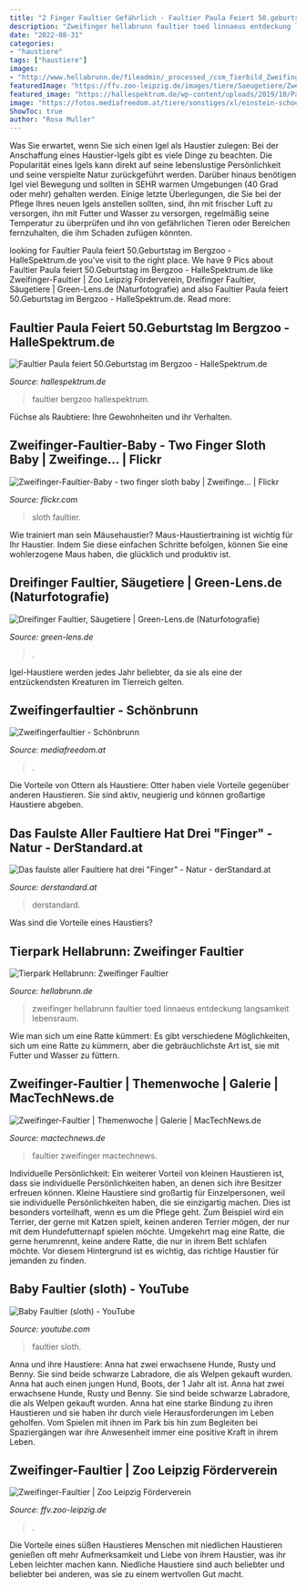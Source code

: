 ```yaml
---
title: "2 Finger Faultier Gefährlich - Faultier Paula Feiert 50.geburtstag Im Bergzoo"
description: "Zweifinger hellabrunn faultier toed linnaeus entdeckung langsamkeit lebensraum"
date: "2022-08-31"
categories:
- "haustiere"
tags: ["haustiere"]
images:
- "http://www.hellabrunn.de/fileadmin/_processed_/csm_Tierbild_Zweifinger_Faultier_984c032992.png"
featuredImage: "https://ffv.zoo-leipzig.de/images/tiere/Saeugetiere/Zweifinger-Faultier/Zweifinger-Faultier_3_1200x900.jpg"
featured_image: "https://hallespektrum.de/wp-content/uploads/2019/10/Paula-5-1024x777.jpg"
image: "https://fotos.mediafreedom.at/tiere/sonstiges/xl/einstein-schoenbrunn-zweifingerfaultier.jpg"
ShowToc: true
author: "Rosa Muller"
---
```



Was Sie erwartet, wenn Sie sich einen Igel als Haustier zulegen:
Bei der Anschaffung eines Haustier-Igels gibt es viele Dinge zu beachten. Die Popularität eines Igels kann direkt auf seine lebenslustige Persönlichkeit und seine verspielte Natur zurückgeführt werden. Darüber hinaus benötigen Igel viel Bewegung und sollten in SEHR warmen Umgebungen (40 Grad oder mehr) gehalten werden. Einige letzte Überlegungen, die Sie bei der Pflege Ihres neuen Igels anstellen sollten, sind, ihn mit frischer Luft zu versorgen, ihn mit Futter und Wasser zu versorgen, regelmäßig seine Temperatur zu überprüfen und ihn von gefährlichen Tieren oder Bereichen fernzuhalten, die ihm Schaden zufügen könnten.

	

		
looking for Faultier Paula feiert 50.Geburtstag im Bergzoo - HalleSpektrum.de you've visit to the right place. We have 9 Pics about Faultier Paula feiert 50.Geburtstag im Bergzoo - HalleSpektrum.de like Zweifinger-Faultier | Zoo Leipzig Förderverein, Dreifinger Faultier, Säugetiere | Green-Lens.de (Naturfotografie) and also Faultier Paula feiert 50.Geburtstag im Bergzoo - HalleSpektrum.de. Read more:
		
    
## Faultier Paula Feiert 50.Geburtstag Im Bergzoo - HalleSpektrum.de

<img loading=lazy src="https://hallespektrum.de/wp-content/uploads/2019/10/Paula-5-1024x777.jpg" onerror="this.onerror=null;this.src='https://tse3.mm.bing.net/th?id=OIP.ga8MH-ujxbAiNltLNnv9qwHaFn&amp;pid=15.1';" alt="Faultier Paula feiert 50.Geburtstag im Bergzoo - HalleSpektrum.de">

_Source: hallespektrum.de_

>faultier bergzoo hallespektrum. 

	

Füchse als Raubtiere: Ihre Gewohnheiten und ihr Verhalten.

    
## Zweifinger-Faultier-Baby - Two Finger Sloth Baby | Zweifinge… | Flickr

<img loading=lazy src="https://live.staticflickr.com/1022/5184888435_1220682fc7_b.jpg" onerror="this.onerror=null;this.src='https://tse3.mm.bing.net/th?id=OIP.LdioclW47_keOY_5sMoP7QHaFA&amp;pid=15.1';" alt="Zweifinger-Faultier-Baby - two finger sloth baby | Zweifinge… | Flickr">

_Source: flickr.com_

>sloth faultier. 

	

Wie trainiert man sein Mäusehaustier?
Maus-Haustiertraining ist wichtig für Ihr Haustier. Indem Sie diese einfachen Schritte befolgen, können Sie eine wohlerzogene Maus haben, die glücklich und produktiv ist.

    
## Dreifinger Faultier, Säugetiere | Green-Lens.de (Naturfotografie)

<img loading=lazy src="https://www.green-lens.de/index.php?rex_resize=560a__dreifinger_faultier_560_2.jpg&amp;rex_filter[]=brand" onerror="this.onerror=null;this.src='https://tse3.mm.bing.net/th?id=OIP.DivM4t93XXIjMGzfzZc4YgHaE7&amp;pid=15.1';" alt="Dreifinger Faultier, Säugetiere | Green-Lens.de (Naturfotografie)">

_Source: green-lens.de_

>. 

	

Igel-Haustiere werden jedes Jahr beliebter, da sie als eine der entzückendsten Kreaturen im Tierreich gelten.

    
## Zweifingerfaultier - Schönbrunn

<img loading=lazy src="https://fotos.mediafreedom.at/tiere/sonstiges/xl/einstein-schoenbrunn-zweifingerfaultier.jpg" onerror="this.onerror=null;this.src='https://tse1.mm.bing.net/th?id=OIP.AEYhouhe-EdgFB146ZQUrwHaE8&amp;pid=15.1';" alt="Zweifingerfaultier - Schönbrunn">

_Source: mediafreedom.at_

>. 

	

Die Vorteile von Ottern als Haustiere: Otter haben viele Vorteile gegenüber anderen Haustieren. Sie sind aktiv, neugierig und können großartige Haustiere abgeben.

    
## Das Faulste Aller Faultiere Hat Drei &quot;Finger&quot; - Natur - DerStandard.at

<img loading=lazy src="https://images.derstandard.at/img/2016/06/20/faultier.jpg?w=1200&amp;h=600&amp;c=0,21,500,354&amp;s=74b6655f" onerror="this.onerror=null;this.src='https://tse4.mm.bing.net/th?id=OIP.RfFbC9tkaXs1Y-XHn9R0hgHaDt&amp;pid=15.1';" alt="Das faulste aller Faultiere hat drei &quot;Finger&quot; - Natur - derStandard.at">

_Source: derstandard.at_

>derstandard. 

	

Was sind die Vorteile eines Haustiers?

    
## Tierpark Hellabrunn: Zweifinger Faultier

<img loading=lazy src="http://www.hellabrunn.de/fileadmin/_processed_/csm_Tierbild_Zweifinger_Faultier_984c032992.png" onerror="this.onerror=null;this.src='https://tse3.mm.bing.net/th?id=OIP.VuDx5b9dfo9B-I9qo7ei7gHaFA&amp;pid=15.1';" alt="Tierpark Hellabrunn: Zweifinger Faultier">

_Source: hellabrunn.de_

>zweifinger hellabrunn faultier toed linnaeus entdeckung langsamkeit lebensraum. 

	

Wie man sich um eine Ratte kümmert: Es gibt verschiedene Möglichkeiten, sich um eine Ratte zu kümmern, aber die gebräuchlichste Art ist, sie mit Futter und Wasser zu füttern.

    
## Zweifinger-Faultier | Themenwoche | Galerie | MacTechNews.de

<img loading=lazy src="https://data.mactechnews.de/490646.jpg" onerror="this.onerror=null;this.src='https://tse1.mm.bing.net/th?id=OIP.O2ORGUVshjFh6A2v_MqrsQHaLH&amp;pid=15.1';" alt="Zweifinger-Faultier | Themenwoche | Galerie | MacTechNews.de">

_Source: mactechnews.de_

>faultier zweifinger mactechnews. 

	

Individuelle Persönlichkeit: Ein weiterer Vorteil von kleinen Haustieren ist, dass sie individuelle Persönlichkeiten haben, an denen sich ihre Besitzer erfreuen können.
Kleine Haustiere sind großartig für Einzelpersonen, weil sie individuelle Persönlichkeiten haben, die sie einzigartig machen. Dies ist besonders vorteilhaft, wenn es um die Pflege geht. Zum Beispiel wird ein Terrier, der gerne mit Katzen spielt, keinen anderen Terrier mögen, der nur mit dem Hundefutternapf spielen möchte. Umgekehrt mag eine Ratte, die gerne herumrennt, keine andere Ratte, die nur in ihrem Bett schlafen möchte. Vor diesem Hintergrund ist es wichtig, das richtige Haustier für jemanden zu finden.

    
## Baby Faultier (sloth) - YouTube

<img loading=lazy src="https://i.ytimg.com/vi/hRd-GfGYHLQ/maxresdefault.jpg" onerror="this.onerror=null;this.src='https://tse4.mm.bing.net/th?id=OIP.eRbZKcoI_ICASvEvdqyipAHaEK&amp;pid=15.1';" alt="Baby Faultier (sloth) - YouTube">

_Source: youtube.com_

>faultier sloth. 

	

Anna und ihre Haustiere: Anna hat zwei erwachsene Hunde, Rusty und Benny. Sie sind beide schwarze Labradore, die als Welpen gekauft wurden. Anna hat auch einen jungen Hund, Boots, der 1 Jahr alt ist.
Anna hat zwei erwachsene Hunde, Rusty und Benny. Sie sind beide schwarze Labradore, die als Welpen gekauft wurden. Anna hat eine starke Bindung zu ihren Haustieren und sie haben ihr durch viele Herausforderungen im Leben geholfen. Vom Spielen mit ihnen im Park bis hin zum Begleiten bei Spaziergängen war ihre Anwesenheit immer eine positive Kraft in ihrem Leben.

    
## Zweifinger-Faultier | Zoo Leipzig Förderverein

<img loading=lazy src="https://ffv.zoo-leipzig.de/images/tiere/Saeugetiere/Zweifinger-Faultier/Zweifinger-Faultier_3_1200x900.jpg" onerror="this.onerror=null;this.src='https://tse2.mm.bing.net/th?id=OIP.MHfvRwzw9LBmaliVkooo3gHaFc&amp;pid=15.1';" alt="Zweifinger-Faultier | Zoo Leipzig Förderverein">

_Source: ffv.zoo-leipzig.de_

>. 

	

Die Vorteile eines süßen Haustieres
Menschen mit niedlichen Haustieren genießen oft mehr Aufmerksamkeit und Liebe von ihrem Haustier, was ihr Leben leichter machen kann. Niedliche Haustiere sind auch beliebter und beliebter bei anderen, was sie zu einem wertvollen Gut macht.

